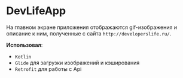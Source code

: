 # DevLifeApp
На главном экране приложения отображаются gif-изображения и описание к ним, полученные с сайта `http://developerslife.ru/`.

**Использовал**:
- `Kotlin`
- `Glide` для загрузки изображений и кэширования
- `Retrofit` для работы с Api
